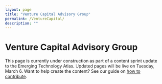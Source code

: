 ```yaml
---
layout: page
title: "Venture Capital Advisory Group"
permalink: /VentureCapital/
description: ""
---
```

# Venture Capital Advisory Group
This page is currently under construction as part of a content sprint update to the Emerging Technology Atlas. Updated pages will be live on Tuesday, March 6.
Want to help create the content? See our guide on [how to contribute](https://emerging.digital.gov/howto/).
